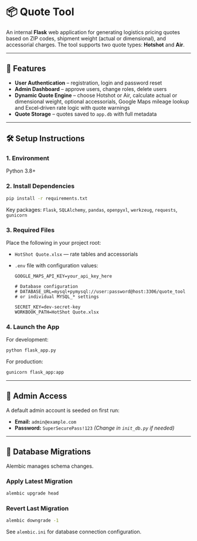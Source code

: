 # 📦 Quote Tool

An internal **Flask** web application for generating logistics pricing
quotes based on ZIP codes, shipment weight (actual or dimensional), and
accessorial charges. The tool supports two quote types: **Hotshot** and
**Air**.

---

## 🚀 Features

- **User Authentication** – registration, login and password reset
- **Admin Dashboard** – approve users, change roles, delete users
- **Dynamic Quote Engine** – choose Hotshot or Air, calculate actual or
  dimensional weight, optional accessorials, Google Maps mileage lookup
  and Excel‑driven rate logic with quote warnings
- **Quote Storage** – quotes saved to `app.db` with full metadata

---

## 🛠 Setup Instructions

### 1. Environment

Python 3.8+

### 2. Install Dependencies

```bash
pip install -r requirements.txt
```

Key packages: `Flask`, `SQLAlchemy`, `pandas`, `openpyxl`, `werkzeug`,
`requests`, `gunicorn`

### 3. Required Files

Place the following in your project root:

- `HotShot Quote.xlsx` — rate tables and accessorials
- `.env` file with configuration values:

  ```
  GOOGLE_MAPS_API_KEY=your_api_key_here

  # Database configuration
  # DATABASE_URL=mysql+pymysql://user:password@host:3306/quote_tool
  # or individual MYSQL_* settings

  SECRET_KEY=dev-secret-key
  WORKBOOK_PATH=HotShot Quote.xlsx
  ```

### 4. Launch the App

For development:

```bash
python flask_app.py
```

For production:

```bash
gunicorn flask_app:app
```

---

## 🔧 Admin Access

A default admin account is seeded on first run:

- **Email:** `admin@example.com`
- **Password:** `SuperSecurePass!123`
  *(Change in `init_db.py` if needed)*

---

## 🧮 Database Migrations

Alembic manages schema changes.

### Apply Latest Migration

```bash
alembic upgrade head
```

### Revert Last Migration

```bash
alembic downgrade -1
```

See `alembic.ini` for database connection configuration.

